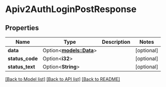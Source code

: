 # Apiv2AuthLoginPostResponse

## Properties

Name | Type | Description | Notes
------------ | ------------- | ------------- | -------------
**data** | Option<[**models::Data**](Data.md)> |  | [optional]
**status_code** | Option<**i32**> |  | [optional]
**status_text** | Option<**String**> |  | [optional]

[[Back to Model list]](../README.md#documentation-for-models) [[Back to API list]](../README.md#documentation-for-api-endpoints) [[Back to README]](../README.md)


